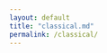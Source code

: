 ```yaml
---
layout: default
title: "classical.md"
permalink: /classical/
---
```


<body>
  <div class="background-image"></div>

  <style>
    * {
      margin: 0;
      padding: 0;
    }

    .background-image {
      background-image: url('/assets/images/musicbackground.jpeg');
      background-size: cover;
      background-position: center;
      background-repeat: no-repeat;
      height: 100vh;
      width: 100vw;
    }
  </style>
</body>

